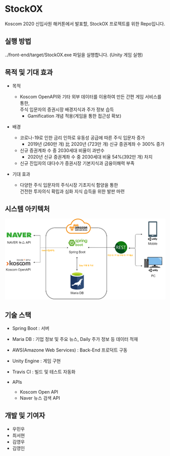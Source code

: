 # StockOX

Koscom 2020 신입사원 해커톤에서 발표할, StockOX 프로젝트를 위한 Repo입니다.

## 실행 방법
../front-end/target/StockOX.exe 파일을 실행합니다. (Unity 게임 실행)

## 목적 및 기대 효과
* 목적
  * Koscom OpenAPI와 기타 외부 데이터를 이용하여 만든 간편 게임 서비스를 통한,  
  주식 입문자의 증권시장 배경지식과 주가 정보 습득
    * Gamification 개념 적용(게임을 통한 접근성 확보)


* 배경
  * 코로나-19로 인한 금리 인하로 유동성 공급에 따른 주식 입문자 증가
    * 2019년 (260만 개) 比 2020년 (723만 개) 신규 증권계좌 수 300% 증가
  * 신규 증권계좌 수 중 2030세대 비율이 과반수
    * 2020년 신규 증권계좌 수 중 2030세대 비율 54%(392만 개) 차지
  * 신규 진입자의 대다수가 증권시장 기본지식과 금융이해력 부족


* 기대 효과
  * 다양한 주식 입문자의 주식시장 기초지식 함양을 통한  
  건전한 투자의식 확립과 심화 지식 습득을 위한 발판 마련


## 시스템 아키텍처

![Alt text](./stockOX_Architecture.png)


## 기술 스택

* Spring Boot : 서버
* Maria DB : 기업 정보 및 주요 뉴스, Daily 주가 정보 등 데이터 적재
* AWS(Amazone Web Services) : Back-End 프로덕트 구동
* Unity Engine : 게임 구현
* Travis CI : 빌드 및 테스트 자동화


* APIs
  * Koscom Open API
  * Naver 뉴스 검색 API


## 개발 및 기여자

* 우민우
* 최서현
* 김영우
* 김영인
